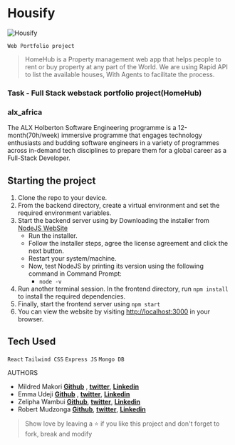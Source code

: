# Housify
![Housify](https://github.com/emmaudeji/Webstack-Portfolio-Project/blob/main/welcome.png)

 `Web Portfolio project`

> HomeHub is a Property management web app that helps people to rent or buy property at any part of the World. We are using Rapid API to list the available houses, With Agents to facilitate the process. 


### Task - Full Stack webstack portfolio project(HomeHub)

### alx_africa
The ALX Holberton Software Engineering programme is a 12-month(70h/week) immersive programme that engages technology enthusiasts and budding software engineers in a variety of programmes across in-demand tech disciplines to prepare them for a global career as a Full-Stack Developer.

## Starting the project

1. Clone the repo to your device.
2. From the backend directory, create a virtual environment and set the required environment variables.
3. Start the backend server using by Downloading the installer from [NodeJS WebSite](https://nodejs.org/en/)
    * Run the installer.
    * Follow the installer steps, agree the license agreement and click the next button.
    * Restart your system/machine.
    * Now, test NodeJS by printing its version using the following command in Command Prompt:
        * ` node -v `
4. Run another terminal session. In the frontend directory, run `npm install` to install the required dependencies.
5. Finally, start the frontend server using `npm start`
6. You can view the website by visiting [http://localhost:3000](http://localhost:3000) in your browser.

## Tech Used

`React` `Tailwind CSS` `Express JS` `Mongo DB`

AUTHORS

* Mildred Makori **[Github](https://github.com/kwamboka1)** , **[twitter](https://twitter.com/makori_mildred)**, **[Linkedin](https://www.linkedin.com/in/mildred-makori-892652120/)**
* Emma Udeji **[Github](https://github.com/emmaudeji)** , **[twitter](https://twitter.com/)**, **[Linkedin](https://linkedin.com/in/emmanuel-udeji)**
* Zelipha Wambui **[Github](https://github.com/Zelipha)**, **[twitter](https://twitter.com/Miss_zeliq)**, **[Linkedin](https://www.linkedin.com/in/zelipha-wambui)**
* Robert Mudzonga **[Github](https://github.com/RobertMudzonga)**, **[twitter]()**, **[Linkedin](linkedin.com/in/robert-mudzonga-06b1ba21a)**


> Show love by leaving a ⭐️ if you like this project and don't forget to fork, break and modify 
